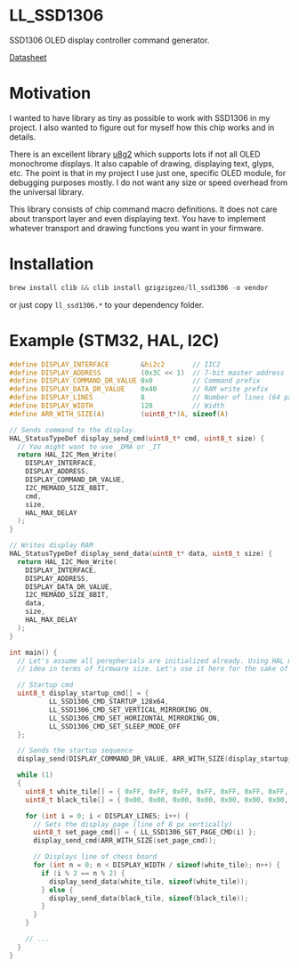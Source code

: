 # LL_SSD1306

SSD1306 OLED display controller command generator.

[Datasheet](https://cdn-shop.adafruit.com/datasheets/SSD1306.pdf)

# Motivation

I wanted to have library as tiny as possible to work with SSD1306 in my project. I also wanted to figure out for myself how this chip works and in details.

There is an excellent library [u8g2](https://github.com/olikraus/u8g2) which supports lots if not all OLED monochrome displays. It also capable of drawing, displaying text, glyps, etc. The point is that in my project I use just one, specific OLED module, for debugging purposes mostly. I do not want any size or speed overhead from the universal library.

This library consists of chip command macro definitions. It does not care about transport layer and even displaying text. You have to implement whatever transport and drawing functions you want in your firmware.

# Installation

```c
brew install clib && clib install gzigzigzeo/ll_ssd1306 -o vendor
```

or just copy `ll_ssd1306.*` to your dependency folder.

# Example (STM32, HAL, I2C)

```c
#define DISPLAY_INTERFACE        &hi2c2       // IIC2
#define DISPLAY_ADDRESS          (0x3C << 1)  // 7-bit master address
#define DISPLAY_COMMAND_DR_VALUE 0x0          // Command prefix
#define DISPLAY_DATA_DR_VALUE    0x40         // RAM write prefix
#define DISPLAY_LINES            8            // Number of lines (64 px)
#define DISPLAY_WIDTH            128          // Width
#define ARR_WITH_SIZE(A)         (uint8_t*)A, sizeof(A)

// Sends command to the display.
HAL_StatusTypeDef display_send_cmd(uint8_t* cmd, uint8_t size) {
  // You might want to use _DMA or _IT
  return HAL_I2C_Mem_Write(
    DISPLAY_INTERFACE,
    DISPLAY_ADDRESS,
    DISPLAY_COMMAND_DR_VALUE,
    I2C_MEMADD_SIZE_8BIT,
    cmd,
    size,
    HAL_MAX_DELAY
  );
}

// Writes display RAM
HAL_StatusTypeDef display_send_data(uint8_t* data, uint8_t size) {
  return HAL_I2C_Mem_Write(
    DISPLAY_INTERFACE,
    DISPLAY_ADDRESS,
    DISPLAY_DATA_DR_VALUE,
    I2C_MEMADD_SIZE_8BIT,
    data,
    size,
    HAL_MAX_DELAY
  );
}

int main() {
  // Let's assume all perepherials are initialized already. Using HAL might be the bad
  // idea in terms of firmware size. Let's use it here for the sake of simplicity.

  // Startup cmd
  uint8_t display_startup_cmd[] = {
		  LL_SSD1306_CMD_STARTUP_128x64,
		  LL_SSD1306_CMD_SET_VERTICAL_MIRRORING_ON,
		  LL_SSD1306_CMD_SET_HORIZONTAL_MIRRORING_ON,
		  LL_SSD1306_CMD_SET_SLEEP_MODE_OFF
  };

  // Sends the startup sequence
  display_send(DISPLAY_COMMAND_DR_VALUE, ARR_WITH_SIZE(display_startup_cmd));

  while (1)
  {
    uint8_t white_tile[] = { 0xFF, 0xFF, 0xFF, 0xFF, 0xFF, 0xFF, 0xFF, 0xFF };
    uint8_t black_tile[] = { 0x00, 0x00, 0x00, 0x00, 0x00, 0x00, 0x00, 0x00 };

    for (int i = 0; i < DISPLAY_LINES; i++) {
      // Sets the display page (line of 8 px vertically)
      uint8_t set_page_cmd[] = { LL_SSD1306_SET_PAGE_CMD(i) };
      display_send_cmd(ARR_WITH_SIZE(set_page_cmd));

      // Displays line of chess board
      for (int n = 0; n < DISPLAY_WIDTH / sizeof(white_tile); n++) {
        if (i % 2 == n % 2) {
          display_send_data(white_tile, sizeof(white_tile));
        } else {
          display_send_data(black_tile, sizeof(black_tile));
        }
      }
    }

    // ...
  }
}
```
